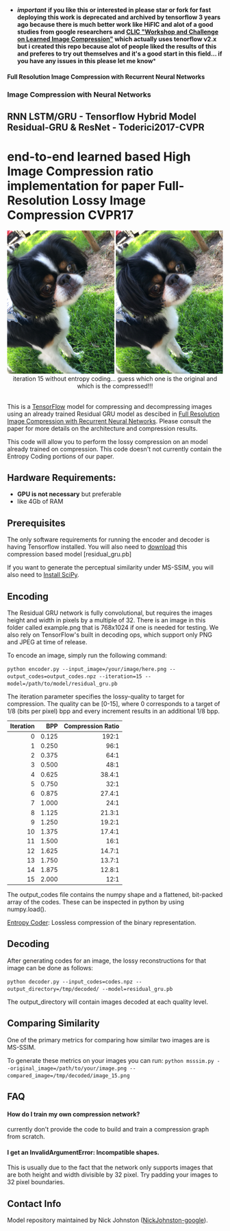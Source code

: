 * ***important*** **if you like this or interested in please star or fork for fast deploying this work is deprecated and archived by tensorflow 3 years ago because there is much better work like HiFIC and alot of a good studies from google researchers and  [CLIC "Workshop and Challenge on Learned Image Compression"](http://compression.cc) which actually uses tenorflow v2.x but i created this repo because alot of people liked the results of this and preferes to try out themselves and it's a good start in this field... if you have any issues in this please let me know***

#### Full Resolution Image Compression with Recurrent Neural Networks

### Image Compression with Neural Networks
## RNN LSTM/GRU - Tensorflow Hybrid Model Residual-GRU & ResNet - Toderici2017-CVPR
# end-to-end learned based High Image Compression ratio implementation for paper Full-Resolution Lossy Image Compression CVPR17

<div align="center">
  <img width='600px' src="https://github.com/edmontdants/RNN-LSTM-GRU_Tensorflow-Hybrid-Model-Residual-GRU-ResNet-Toderici2017-CVPR/blob/main/example%20compress.png"><br>
  iteration 15 without entropy coding... guess which one is the original and which is the compressed!!!
  <br><br>
</div>

This is a [TensorFlow](http://www.tensorflow.org/) model for compressing and
decompressing images using an already trained  Residual GRU model as descibed
in [Full Resolution Image Compression with Recurrent Neural Networks](https://arxiv.org/pdf/1608.05148). Please consult the paper for more details
on the architecture and compression results.

This code will allow you to perform the lossy compression on an model
already trained on compression. This code doesn't not currently contain the
Entropy Coding portions of our paper.

## Hardware Requirements:

* **GPU is not necessary** but preferable
* like 4Gb of RAM

## Prerequisites
The only software requirements for running the encoder and decoder is having Tensorflow installed.
You will also need to [download](https://drive.google.com/file/d/1nh4cxxds-BdsU0Tx3qP_cA1IuY2dDD5W) this compression based model [residual_gru.pb]

If you want to generate the perceptual similarity under MS-SSIM, you will also need to [Install SciPy](https://www.scipy.org/install.html).

## Encoding
The Residual GRU network is fully convolutional, but requires the images
height and width in pixels by a multiple of 32. There is an image in this folder
called example.png that is 768x1024 if one is needed for testing. We also
rely on TensorFlow's built in decoding ops, which support only PNG and JPEG at
time of release.

To encode an image, simply run the following command:

`python encoder.py --input_image=/your/image/here.png
--output_codes=output_codes.npz
--iteration=15 --model=/path/to/model/residual_gru.pb`

The iteration parameter specifies the lossy-quality to target for compression.
The quality can be [0-15], where 0 corresponds to a target of 1/8 (bits per
pixel) bpp and every increment results in an additional 1/8 bpp.

| Iteration | BPP | Compression Ratio |
|---: |---: |---: |
|0 | 0.125 | 192:1|
|1 | 0.250 | 96:1|
|2 | 0.375 | 64:1|
|3 | 0.500 | 48:1|
|4 | 0.625 | 38.4:1|
|5 | 0.750 | 32:1|
|6 | 0.875 | 27.4:1|
|7 | 1.000 | 24:1|
|8 | 1.125 | 21.3:1|
|9 | 1.250 | 19.2:1|
|10 | 1.375 | 17.4:1|
|11 | 1.500 | 16:1|
|12 | 1.625 | 14.7:1|
|13 | 1.750 | 13.7:1|
|14 | 1.875 | 12.8:1|
|15 | 2.000 | 12:1|

The output_codes file contains the numpy shape and a flattened, bit-packed
array of the codes. These can be inspected in python by using numpy.load().

[Entropy Coder](entropy%20encoder%20model/): Lossless compression of the binary representation.

## Decoding
After generating codes for an image, the lossy reconstructions for that image
can be done as follows:

`python decoder.py --input_codes=codes.npz --output_directory=/tmp/decoded/
--model=residual_gru.pb`

The output_directory will contain images decoded at each quality level.


## Comparing Similarity
One of the primary metrics for comparing how similar two images are
is MS-SSIM.

To generate these metrics on your images you can run:
`python msssim.py --original_image=/path/to/your/image.png
--compared_image=/tmp/decoded/image_15.png`


## FAQ

#### How do I train my own compression network?
currently don't provide the code to build and train a compression graph from scratch.

#### I get an InvalidArgumentError: Incompatible shapes.
This is usually due to the fact that the network only supports images that are
both height and width divisible by 32 pixel. Try padding your images to 32
pixel boundaries.


## Contact Info
Model repository maintained by Nick Johnston ([NickJohnston-google](https://github.com/nmjohn)).
